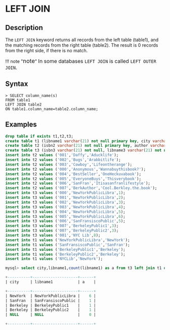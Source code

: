 # **LEFT JOIN**

## **Description**

The ``LEFT JOIN`` keyword returns all records from the left table (table1), and the matching records from the right table (table2). The result is 0 records from the right side, if there is no match.

!!! note  "<font size=4>note</font>"
    <font size=3>In some databases ``LEFT JOIN`` is called ``LEFT OUTER JOIN``.</font>

## **Syntax**

```
> SELECT column_name(s)
FROM table1
LEFT JOIN table2
ON table1.column_name=table2.column_name;

```

## **Examples**

```sql
drop table if exists t1,t2,t3;
create table t1 (libname1 varchar(21) not null primary key, city varchar(20));
create table t2 (isbn2 varchar(21) not null primary key, author varchar(20), title varchar(60));
create table t3 (isbn3 varchar(21) not null, libname3 varchar(21) not null, quantity int);
insert into t2 values ('001','Daffy','Aducklife');
insert into t2 values ('002','Bugs','Arabbitlife');
insert into t2 values ('003','Cowboy','Lifeontherange');
insert into t2 values ('000','Anonymous','Wannabuythisbook?');
insert into t2 values ('004','BestSeller','OneHeckuvabook');
insert into t2 values ('005','EveryoneBuys','Thisverybook');
insert into t2 values ('006','SanFran','Itisasanfranlifestyle');
insert into t2 values ('007','BerkAuthor','Cool.Berkley.the.book');
insert into t3 values ('000','NewYorkPublicLibra',1);
insert into t3 values ('001','NewYorkPublicLibra',2);
insert into t3 values ('002','NewYorkPublicLibra',3);
insert into t3 values ('003','NewYorkPublicLibra',4);
insert into t3 values ('004','NewYorkPublicLibra',5);
insert into t3 values ('005','NewYorkPublicLibra',6);
insert into t3 values ('006','SanFransiscoPublic',5);
insert into t3 values ('007','BerkeleyPublic1',3);
insert into t3 values ('007','BerkeleyPublic2',3);
insert into t3 values ('001','NYC Lib',8);
insert into t1 values ('NewYorkPublicLibra','NewYork');
insert into t1 values ('SanFransiscoPublic','SanFran');
insert into t1 values ('BerkeleyPublic1','Berkeley');
insert into t1 values ('BerkeleyPublic2','Berkeley');
insert into t1 values ('NYCLib','NewYork');

mysql> select city,libname1,count(libname1) as a from t3 left join t1 on libname1=libname3 join t2 on isbn3=isbn2 group by city,libname1;

+----------+--------------------+------+
| city     | libname1           | a    |

+----------+--------------------+------+
| NewYork  | NewYorkPublicLibra |    6 |
| SanFran  | SanFransiscoPublic |    1 |
| Berkeley | BerkeleyPublic1    |    1 |
| Berkeley | BerkeleyPublic2    |    1 |
| NULL     | NULL               |    0 |

+----------+--------------------+------+
```
